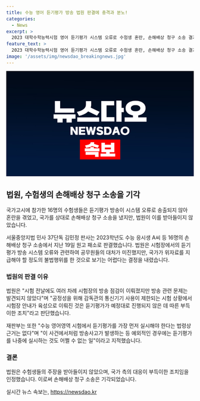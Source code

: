```yaml
---
title: 수능 영어 듣기평가 방송 법원 판결에 충격과 분노!
categories:
  - News
excerpt: >
  2023 대학수학능력시험 영어 듣기평가 시스템 오류로 수험생 혼란, 손해배상 청구 소송 결과. 고사장에서의 시스템 오류로 영어 듣기평가 방송이 송출되지 않아 학생들이 독해 문제를 먼저 풀도록 안내받았고, 이에 대한 손해배상을 요구한 16명의 수험생들이 패소 판결을 받았다. 법원은 국가의 불법행위를 확인하기 어렵다고 판단하고, 예외적인 상황으로 간주하여 판단했다. 법률적 근거가 없다는 결정이 내려졌다.
feature_text: >
  2023 대학수학능력시험 영어 듣기평가 시스템 오류로 수험생 혼란, 손해배상 청구 소송 결과. 고사장에서의 시스템 오류로 영어 듣기평가 방송이 송출되지 않아 학생들이 독해 문제를 먼저 풀도록 안내받았고, 이에 대한 손해배상을 요구한 16명의 수험생들이 패소 판결을 받았다. 법원은 국가의 불법행위를 확인하기 어렵다고 판단하고, 예외적인 상황으로 간주하여 판단했다. 법률적 근거가 없다는 결정이 내려졌다.
image: '/assets/img/newsdao_breakingnews.jpg'
---
```


<p><img src="/assets/img/newsdao_breakingnews.jpg" alt="implanttips 속보" /></p>

<h2 data-ke-size="size26">법원, 수험생의 손해배상 청구 소송을 기각</h2>

<p>국가고시에 참가한 16명의 수험생들은 듣기평가 방송이 시스템 오류로 송출되지 않아 혼란을 겪었고, 국가를 상대로 손해배상 청구 소송을 냈지만, 법원이 이를 받아들이지 않았습니다.</p>

<p data-ke-size="size16">서울중앙지법 민사 37단독 김민정 판사는 2023학년도 수능 응시생 A씨 등 16명의 손해배상 청구 소송에서 지난 19일 원고 패소로 판결했습니다. 법원은 시험장에서의 듣기평가 방송 시스템 오류와 관련하여 공무원들의 대처가 미진했지만, 국가가 위자료를 지급해야 할 정도의 불법행위를 한 것으로 보기는 어렵다는 결정을 내렸습니다.</p>

<h3>법원의 판결 이유</h3>

<p>법원은 "시험 전날에도 여러 차례 시험장의 방송 점검이 이뤄졌지만 방송 관련 문제는 발견되지 않았다"며 "공정성을 위해 감독관의 통신기기 사용이 제한되는 시험 상황에서 시험장 안내가 육성으로 이뤄진 것은 듣기평가가 예정대로 진행되지 않은 데 따른 부득이한 조치"라고 판단했습니다.</p>

<p data-ke-size="size16">재판부는 또한 "수능 영어영역 시험에서 듣기평가를 가장 먼저 실시해야 한다는 법령상 근거는 없다"며 "이 사건에서처럼 방송사고가 발생하는 등 예외적인 경우에는 듣기평가를 나중에 실시하는 것도 어쩔 수 없는 일"이라고 지적했습니다.</p>

<h3>결론</h3>

<p>법원은 수험생들의 주장을 받아들이지 않았으며, 국가 측의 대응이 부득이한 조치임을 인정했습니다. 이로써 손해배상 청구 소송은 기각되었습니다.</p>
실시간 뉴스 속보는, <a href="https://newsdao.kr" rel="dofollow">https://newsdao.kr</a>



